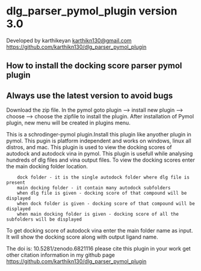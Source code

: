 # dlg_parser_pymol_plugin version 3.0

Developed by karthikeyan karthikn130@gmail.com
https://github.com/karthikn130/dlg_parser_pymol_plugin

## How to install the docking score parser pymol plugin
## Always use the latest version to avoid bugs
Download the zip file. In the pymol goto plugin --> install new plugin --> choose --> choose the zipfile to install the plugin. After installation of Pymol plugin, new menu will be created in plugins menu.

This is a schrodinger-pymol plugin.Install this plugin like anyother plugin in pymol. This pugin is platform independent and  works on windows, linux all distros, and mac. This plugin is used to view the docking scores of autodock and autodock vina in pymol. This plugin is usefull while analysing hundreds of dlg files and vina output files. To view the docking scores enter the main docking folder location.

        dock folder - it is the single autodock folder where dlg file is present
        main docking folder - it contain many autodock subfolders
        when dlg file is given - docking score of that compound will be displayed
        when dock folder is given - docking score of that compound will be displayed
        when main docking folder is given - docking score of all the subfolders will be displayed

To get docking score of autodock vina enter the main folder name as input. It will show the docking score along with output ligand name.

The doi is: 10.5281/zenodo.6821116
please cite this plugin in your work
get other citation information in my github page
https://github.com/karthikn130/dlg_parser_pymol_plugin